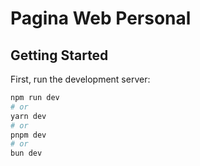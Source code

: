 # Pagina Web Personal

## Getting Started

First, run the development server:

```bash
npm run dev
# or
yarn dev
# or
pnpm dev
# or
bun dev
```
